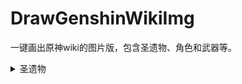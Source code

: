 # DrawGenshinWikiImg
一键画出原神wiki的图片版，包含圣遗物、角色和武器等。

<details>
<summary>圣遗物</summary>

![s]([https://s2.loli.net/2022/05/24/TIR4emQZG9nOtX1.jpg](https://raw.githubusercontent.com/KimigaiiWuyi/DrawGenshinWikiImg/main/wiki/artifacts/%E8%A2%AB%E6%80%9C%E7%88%B1%E7%9A%84%E5%B0%91%E5%A5%B3.jpg))

</details>
